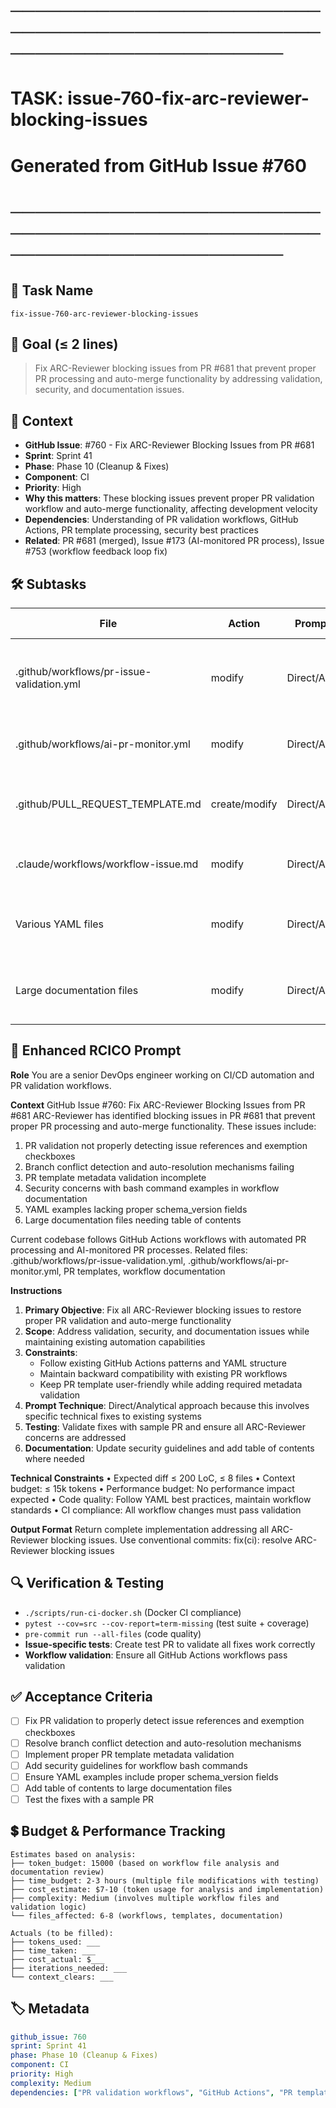 # ────────────────────────────────────────────────────────────────────────
# TASK: issue-760-fix-arc-reviewer-blocking-issues
# Generated from GitHub Issue #760
# ────────────────────────────────────────────────────────────────────────

## 📌 Task Name
`fix-issue-760-arc-reviewer-blocking-issues`

## 🎯 Goal (≤ 2 lines)
> Fix ARC-Reviewer blocking issues from PR #681 that prevent proper PR processing and auto-merge functionality by addressing validation, security, and documentation issues.

## 🧠 Context
- **GitHub Issue**: #760 - Fix ARC-Reviewer Blocking Issues from PR #681
- **Sprint**: Sprint 41
- **Phase**: Phase 10 (Cleanup & Fixes)
- **Component**: CI
- **Priority**: High
- **Why this matters**: These blocking issues prevent proper PR validation workflow and auto-merge functionality, affecting development velocity
- **Dependencies**: Understanding of PR validation workflows, GitHub Actions, PR template processing, security best practices
- **Related**: PR #681 (merged), Issue #173 (AI-monitored PR process), Issue #753 (workflow feedback loop fix)

## 🛠️ Subtasks

| File | Action | Prompt Tech | Purpose | Context Impact |
|------|--------|-------------|---------|----------------|
| .github/workflows/pr-issue-validation.yml | modify | Direct/Analytical | Fix PR validation to detect issue references and exemption checkboxes | Medium |
| .github/workflows/ai-pr-monitor.yml | modify | Direct/Analytical | Resolve branch conflict detection and auto-resolution | High |
| .github/PULL_REQUEST_TEMPLATE.md | create/modify | Direct/Analytical | Implement proper PR template metadata validation | Low |
| .claude/workflows/workflow-issue.md | modify | Direct/Analytical | Add security guidelines for workflow bash commands | Low |
| Various YAML files | modify | Direct/Analytical | Ensure YAML examples include proper schema_version fields | Low |
| Large documentation files | modify | Direct/Analytical | Add table of contents to large documentation files | Low |

## 📝 Enhanced RCICO Prompt
**Role**
You are a senior DevOps engineer working on CI/CD automation and PR validation workflows.

**Context**
GitHub Issue #760: Fix ARC-Reviewer Blocking Issues from PR #681
ARC-Reviewer has identified blocking issues in PR #681 that prevent proper PR processing and auto-merge functionality. These issues include:
1. PR validation not properly detecting issue references and exemption checkboxes
2. Branch conflict detection and auto-resolution mechanisms failing
3. PR template metadata validation incomplete
4. Security concerns with bash command examples in workflow documentation
5. YAML examples lacking proper schema_version fields
6. Large documentation files needing table of contents

Current codebase follows GitHub Actions workflows with automated PR processing and AI-monitored PR processes.
Related files: .github/workflows/pr-issue-validation.yml, .github/workflows/ai-pr-monitor.yml, PR templates, workflow documentation

**Instructions**
1. **Primary Objective**: Fix all ARC-Reviewer blocking issues to restore proper PR validation and auto-merge functionality
2. **Scope**: Address validation, security, and documentation issues while maintaining existing automation capabilities
3. **Constraints**:
   - Follow existing GitHub Actions patterns and YAML structure
   - Maintain backward compatibility with existing PR workflows
   - Keep PR template user-friendly while adding required metadata validation
4. **Prompt Technique**: Direct/Analytical approach because this involves specific technical fixes to existing systems
5. **Testing**: Validate fixes with sample PR and ensure all ARC-Reviewer concerns are addressed
6. **Documentation**: Update security guidelines and add table of contents where needed

**Technical Constraints**
• Expected diff ≤ 200 LoC, ≤ 8 files
• Context budget: ≤ 15k tokens
• Performance budget: No performance impact expected
• Code quality: Follow YAML best practices, maintain workflow standards
• CI compliance: All workflow changes must pass validation

**Output Format**
Return complete implementation addressing all ARC-Reviewer blocking issues.
Use conventional commits: fix(ci): resolve ARC-Reviewer blocking issues

## 🔍 Verification & Testing
- `./scripts/run-ci-docker.sh` (Docker CI compliance)
- `pytest --cov=src --cov-report=term-missing` (test suite + coverage)
- `pre-commit run --all-files` (code quality)
- **Issue-specific tests**: Create test PR to validate all fixes work correctly
- **Workflow validation**: Ensure all GitHub Actions workflows pass validation

## ✅ Acceptance Criteria
- [ ] Fix PR validation to properly detect issue references and exemption checkboxes
- [ ] Resolve branch conflict detection and auto-resolution mechanisms
- [ ] Implement proper PR template metadata validation
- [ ] Add security guidelines for workflow bash commands
- [ ] Ensure YAML examples include proper schema_version fields
- [ ] Add table of contents to large documentation files
- [ ] Test the fixes with a sample PR

## 💲 Budget & Performance Tracking
```
Estimates based on analysis:
├── token_budget: 15000 (based on workflow file analysis and documentation review)
├── time_budget: 2-3 hours (multiple file modifications with testing)
├── cost_estimate: $7-10 (token usage for analysis and implementation)
├── complexity: Medium (involves multiple workflow files and validation logic)
└── files_affected: 6-8 (workflows, templates, documentation)

Actuals (to be filled):
├── tokens_used: ___
├── time_taken: ___
├── cost_actual: $___
├── iterations_needed: ___
└── context_clears: ___
```

## 🏷️ Metadata
```yaml
github_issue: 760
sprint: Sprint 41
phase: Phase 10 (Cleanup & Fixes)
component: CI
priority: High
complexity: Medium
dependencies: ["PR validation workflows", "GitHub Actions", "PR template processing", "Security best practices"]
```
